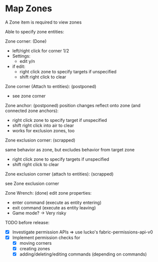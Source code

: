 # Map Zones
A Zone item is required to view zones

Able to specify zone entities:


Zone corner: (Done)
- left/right click for corner 1/2
- Settings:
    - edit y/n
- if edit:
  - right click zone to specify targets if unspecified
  - shift right click to clear

Zone corner (Attach to entities): (postponed)
- see zone corner

Zone anchor: (postponed)
position changes reflect onto zone (and connected zone anchors):
- right click zone to specify target if unspecified
- shift right click into air to clear
- works for exclusion zones, too

Zone exclusion corner: (scrapped)

same behavior as zone, but excludes behavior from target zone
- right click zone to specify targets if unspecified
- shift right click to clear

Zone exclusion corner (attach to entities): (scrapped)

see Zone exclusion corner

Zone Wrench: (done)
edit zone properties:
- enter command (execute as entity entering)
- exit command (execute as entity leaving)
- Game mode? -> Very risky

TODO before release:
- [X] Investigate permission APIs => use lucko's fabric-permissions-api-v0
- [X] Implement permission checks for
  - [X] moving corners
  - [X] creating zones
  - [X] adding/deleting/editing commands (depending on commands)
